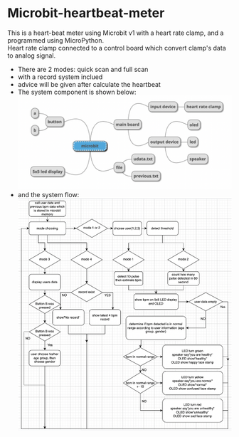 # Microbit-heartbeat-meter
This is a heart-beat meter using Microbit v1 with a heart rate clamp, and a programmed using MicroPython.  
Heart rate clamp connected to a control board which convert clamp's data to analog signal.  
- There are 2 modes: quick scan and full scan
- with a record system inclued
- advice will be given after calculate the heartbeat
- The system component is shown below:  
!['component'](structure.png)  
- and the system flow:  
!['flowchart'](flowchart.png)

